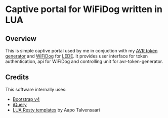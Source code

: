 # Captive portal for WiFiDog written in LUA

## Overview
This is simple captive portal used by me in conjuction with my [AVR token generator](https://github.com/pamelus/avr-token-generator) and [WiFiDog](http://dev.wifidog.org) for [LEDE](https://lede-project.org). It provides user interface for token authentication, api for WiFiDog and controlling unit for avr-token-generator.

## Credits
This software internally uses:
* [Bootstrap v4](https://v4-alpha.getbootstrap.com)
* [jQuery](https://jquery.com)
* [LUA Resty templates](https://github.com/bungle/lua-resty-template) by Aapo Talvensaari
